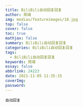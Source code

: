 ```yaml
---
title: BiliBili自动回复回复
author: 周靖
img: medias/featureimages/18.jpg
top: false
cover: false
toc: true
mathjax: false
summary: BiliBili自动回复回复
categories: BiliBili自动回复回复
tags:
  - BiliBili自动回复回复
keywords: 周靖
essay: false
abbrlink: 24223
date: 2021-11-05 11:35:15
coverImg:
password:
---
```


```
自动回复
```
